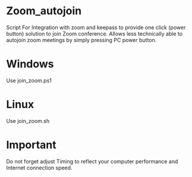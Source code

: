 # Zoom_autojoin
Script For Integration with zoom and keepass to provide one click (power button) solution to join Zoom conference. Allows less technically able to autojoin zoom meetings by simply pressing PC power button.

# Windows 
Use join_zoom.ps1

# Linux 
Use join_zoom.sh

# Important 
Do not forget adjust Timing to reflect your computer performance and Internet connection speed.
